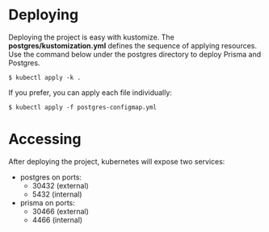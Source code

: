 # Deploying

Deploying the project is easy with kustomize. The **postgres/kustomization.yml** defines the sequence of applying resources. Use the command below under the postgres directory to deploy Prisma and Postgres.

`$ kubectl apply -k .`

If you prefer, you can apply each file individually:

`$ kubectl apply -f postgres-configmap.yml`

# Accessing

After deploying the project, kubernetes will expose two services:

- postgres on ports:
  - 30432 (external)
  - 5432 (internal)
- prisma on ports:
  - 30466 (external)
  - 4466 (internal)
